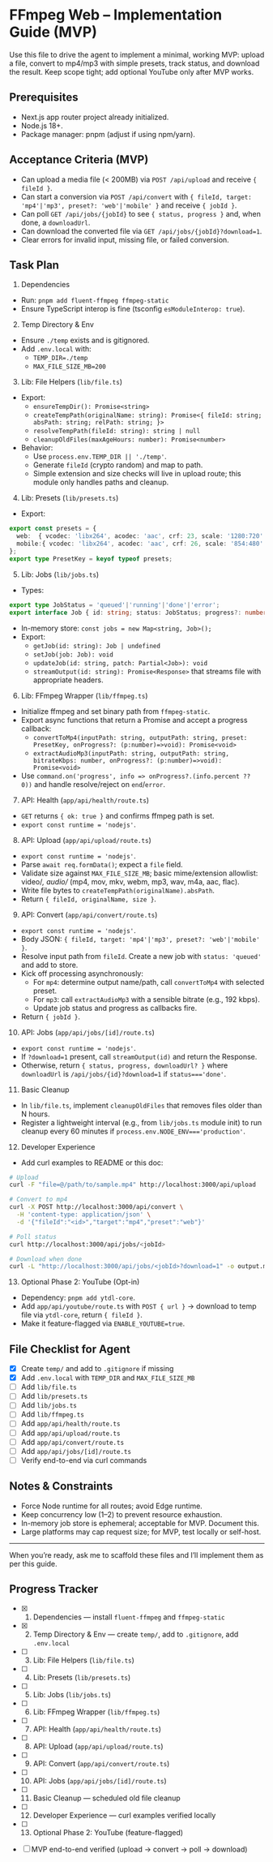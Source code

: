 # FFmpeg Web – Implementation Guide (MVP)

Use this file to drive the agent to implement a minimal, working MVP: upload a file, convert to mp4/mp3 with simple presets, track status, and download the result. Keep scope tight; add optional YouTube only after MVP works.

## Prerequisites
- Next.js app router project already initialized.
- Node.js 18+.
- Package manager: pnpm (adjust if using npm/yarn).

## Acceptance Criteria (MVP)
- Can upload a media file (< 200MB) via `POST /api/upload` and receive `{ fileId }`.
- Can start a conversion via `POST /api/convert` with `{ fileId, target: 'mp4'|'mp3', preset?: 'web'|'mobile' }` and receive `{ jobId }`.
- Can poll `GET /api/jobs/{jobId}` to see `{ status, progress }` and, when done, a `downloadUrl`.
- Can download the converted file via `GET /api/jobs/{jobId}?download=1`.
- Clear errors for invalid input, missing file, or failed conversion.

## Task Plan

1) Dependencies
- Run: `pnpm add fluent-ffmpeg ffmpeg-static`
- Ensure TypeScript interop is fine (tsconfig `esModuleInterop: true`).

2) Temp Directory & Env
- Ensure `./temp` exists and is gitignored.
- Add `.env.local` with:
  - `TEMP_DIR=./temp`
  - `MAX_FILE_SIZE_MB=200`

3) Lib: File Helpers (`lib/file.ts`)
- Export:
  - `ensureTempDir(): Promise<string>`
  - `createTempPath(originalName: string): Promise<{ fileId: string; absPath: string; relPath: string; }>`
  - `resolveTempPath(fileId: string): string | null`
  - `cleanupOldFiles(maxAgeHours: number): Promise<number>`
- Behavior:
  - Use `process.env.TEMP_DIR || './temp'`.
  - Generate `fileId` (crypto random) and map to path.
  - Simple extension and size checks will live in upload route; this module only handles paths and cleanup.

4) Lib: Presets (`lib/presets.ts`)
- Export:
```ts
export const presets = {
  web:  { vcodec: 'libx264', acodec: 'aac', crf: 23, scale: '1280:720' },
  mobile:{ vcodec: 'libx264', acodec: 'aac', crf: 26, scale: '854:480' }
};
export type PresetKey = keyof typeof presets;
```

5) Lib: Jobs (`lib/jobs.ts`)
- Types:
```ts
export type JobStatus = 'queued'|'running'|'done'|'error';
export interface Job { id: string; status: JobStatus; progress?: number; inputPath: string; outputPath?: string; error?: string; target: 'mp4'|'mp3'; preset?: 'web'|'mobile'; }
```
- In-memory store: `const jobs = new Map<string, Job>();`
- Export:
  - `getJob(id: string): Job | undefined`
  - `setJob(job: Job): void`
  - `updateJob(id: string, patch: Partial<Job>): void`
  - `streamOutput(id: string): Promise<Response>` that streams file with appropriate headers.

6) Lib: FFmpeg Wrapper (`lib/ffmpeg.ts`)
- Initialize ffmpeg and set binary path from `ffmpeg-static`.
- Export async functions that return a Promise and accept a progress callback:
  - `convertToMp4(inputPath: string, outputPath: string, preset: PresetKey, onProgress?: (p:number)=>void): Promise<void>`
  - `extractAudioMp3(inputPath: string, outputPath: string, bitrateKbps: number, onProgress?: (p:number)=>void): Promise<void>`
- Use `command.on('progress', info => onProgress?.(info.percent ?? 0))` and handle resolve/reject on `end`/`error`.

7) API: Health (`app/api/health/route.ts`)
- `GET` returns `{ ok: true }` and confirms ffmpeg path is set.
- `export const runtime = 'nodejs'`.

8) API: Upload (`app/api/upload/route.ts`)
- `export const runtime = 'nodejs'`.
- Parse `await req.formData()`; expect a `file` field.
- Validate size against `MAX_FILE_SIZE_MB`; basic mime/extension allowlist: video/*, audio/* (mp4, mov, mkv, webm, mp3, wav, m4a, aac, flac).
- Write file bytes to `createTempPath(originalName).absPath`.
- Return `{ fileId, originalName, size }`.

9) API: Convert (`app/api/convert/route.ts`)
- `export const runtime = 'nodejs'`.
- Body JSON: `{ fileId, target: 'mp4'|'mp3', preset?: 'web'|'mobile' }`.
- Resolve input path from `fileId`. Create a new job with `status: 'queued'` and add to store.
- Kick off processing asynchronously:
  - For `mp4`: determine output name/path, call `convertToMp4` with selected preset.
  - For `mp3`: call `extractAudioMp3` with a sensible bitrate (e.g., 192 kbps).
  - Update job status and progress as callbacks fire.
- Return `{ jobId }`.

10) API: Jobs (`app/api/jobs/[id]/route.ts`)
- `export const runtime = 'nodejs'`.
- If `?download=1` present, call `streamOutput(id)` and return the Response.
- Otherwise, return `{ status, progress, downloadUrl? }` where `downloadUrl` is `/api/jobs/{id}?download=1` if `status==='done'`.

11) Basic Cleanup
- In `lib/file.ts`, implement `cleanupOldFiles` that removes files older than N hours.
- Register a lightweight interval (e.g., from `lib/jobs.ts` module init) to run cleanup every 60 minutes if `process.env.NODE_ENV==='production'`.

12) Developer Experience
- Add curl examples to README or this doc:
```bash
# Upload
curl -F "file=@/path/to/sample.mp4" http://localhost:3000/api/upload

# Convert to mp4
curl -X POST http://localhost:3000/api/convert \
  -H 'content-type: application/json' \
  -d '{"fileId":"<id>","target":"mp4","preset":"web"}'

# Poll status
curl http://localhost:3000/api/jobs/<jobId>

# Download when done
curl -L "http://localhost:3000/api/jobs/<jobId>?download=1" -o output.mp4
```

13) Optional Phase 2: YouTube (Opt-in)
- Dependency: `pnpm add ytdl-core`.
- Add `app/api/youtube/route.ts` with `POST { url }` → download to temp file via `ytdl-core`, return `{ fileId }`.
- Make it feature-flagged via `ENABLE_YOUTUBE=true`.

## File Checklist for Agent
- [x] Create `temp/` and add to `.gitignore` if missing
- [x] Add `.env.local` with `TEMP_DIR` and `MAX_FILE_SIZE_MB`
- [ ] Add `lib/file.ts`
- [ ] Add `lib/presets.ts`
- [ ] Add `lib/jobs.ts`
- [ ] Add `lib/ffmpeg.ts`
- [ ] Add `app/api/health/route.ts`
- [ ] Add `app/api/upload/route.ts`
- [ ] Add `app/api/convert/route.ts`
- [ ] Add `app/api/jobs/[id]/route.ts`
- [ ] Verify end-to-end via curl commands

## Notes & Constraints
- Force Node runtime for all routes; avoid Edge runtime.
- Keep concurrency low (1–2) to prevent resource exhaustion.
- In-memory job store is ephemeral; acceptable for MVP. Document this.
- Large platforms may cap request size; for MVP, test locally or self-host.

---

When you’re ready, ask me to scaffold these files and I’ll implement them as per this guide.

## Progress Tracker
- [x] 1) Dependencies — install `fluent-ffmpeg` and `ffmpeg-static`
- [x] 2) Temp Directory & Env — create `temp/`, add to `.gitignore`, add `.env.local`
- [ ] 3) Lib: File Helpers (`lib/file.ts`)
- [ ] 4) Lib: Presets (`lib/presets.ts`)
- [ ] 5) Lib: Jobs (`lib/jobs.ts`)
- [ ] 6) Lib: FFmpeg Wrapper (`lib/ffmpeg.ts`)
- [ ] 7) API: Health (`app/api/health/route.ts`)
- [ ] 8) API: Upload (`app/api/upload/route.ts`)
- [ ] 9) API: Convert (`app/api/convert/route.ts`)
- [ ] 10) API: Jobs (`app/api/jobs/[id]/route.ts`)
- [ ] 11) Basic Cleanup — scheduled old file cleanup
- [ ] 12) Developer Experience — curl examples verified locally
- [ ] 13) Optional Phase 2: YouTube (feature-flagged)

- [ ] MVP end-to-end verified (upload → convert → poll → download)
